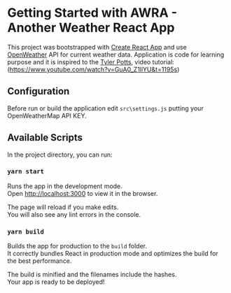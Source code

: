 # Getting Started with AWRA - Another Weather React App

This project was bootstrapped with [Create React App](https://github.com/facebook/create-react-app) and use [OpenWeather](https://openweathermap.org/) API for current weather data.
Application is code for learning purpose and it is inspired to the [Tyler Potts](https://github.com/TylerPottsDev/weather-react), video tutorial: (https://www.youtube.com/watch?v=GuA0_Z1llYU&t=1195s)


## Configuration

Before run or build the application edit `src\settings.js` putting your OpenWeatherMap API KEY.


## Available Scripts

In the project directory, you can run:

### `yarn start`

Runs the app in the development mode.\
Open [http://localhost:3000](http://localhost:3000) to view it in the browser.

The page will reload if you make edits.\
You will also see any lint errors in the console.

### `yarn build`

Builds the app for production to the `build` folder.\
It correctly bundles React in production mode and optimizes the build for the best performance.

The build is minified and the filenames include the hashes.\
Your app is ready to be deployed!
